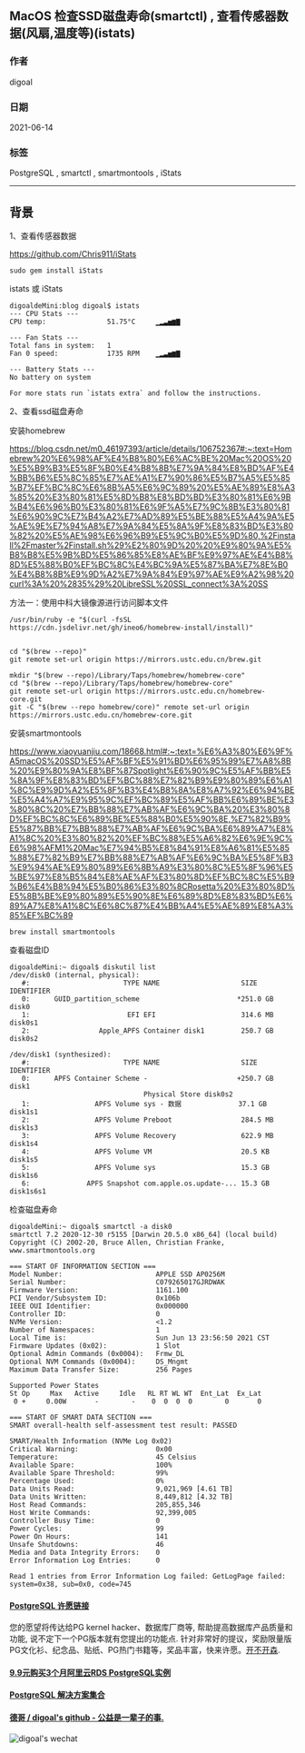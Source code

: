 ## MacOS 检查SSD磁盘寿命(smartctl) , 查看传感器数据(风扇,温度等)(istats)      
         
### 作者              
digoal              
              
### 日期              
2021-06-14              
              
### 标签              
PostgreSQL , smartctl , smartmontools , iStats   
              
----              
              
## 背景           
  
1、查看传感器数据  
  
https://github.com/Chris911/iStats  
  
```  
sudo gem install iStats  
```  
  
istats 或 iStats  
  
```  
digoaldeMini:blog digoal$ istats  
--- CPU Stats ---  
CPU temp:               51.75°C     ▁▂▃▅▆▇  
  
--- Fan Stats ---  
Total fans in system:   1             
Fan 0 speed:            1735 RPM    ▁▂▃▅▆▇  
  
--- Battery Stats ---  
No battery on system  
  
For more stats run `istats extra` and follow the instructions.  
```  
  
2、查看ssd磁盘寿命  
  
安装homebrew  
  
https://blog.csdn.net/m0_46197393/article/details/106752367#:~:text=Homebrew%20%E6%98%AF%E4%B8%80%E6%AC%BE%20Mac%20OS%20%E5%B9%B3%E5%8F%B0%E4%B8%8B%E7%9A%84%E8%BD%AF%E4%BB%B6%E5%8C%85%E7%AE%A1%E7%90%86%E5%B7%A5%E5%85%B7%EF%BC%8C%E6%8B%A5%E6%9C%89%20%E5%AE%89%E8%A3%85%20%E3%80%81%E5%8D%B8%E8%BD%BD%E3%80%81%E6%9B%B4%E6%96%B0%E3%80%81%E6%9F%A5%E7%9C%8B%E3%80%81%E6%90%9C%E7%B4%A2%E7%AD%89%E5%BE%88%E5%A4%9A%E5%AE%9E%E7%94%A8%E7%9A%84%E5%8A%9F%E8%83%BD%E3%80%82%20%E5%AE%98%E6%96%B9%E5%9C%B0%E5%9D%80,%2Finstall%2Fmaster%2Finstall.sh%29%E2%80%9D%20%20%E9%80%9A%E5%B8%B8%E5%9B%BD%E5%86%85%E8%AE%BF%E9%97%AE%E4%B8%8D%E5%88%B0%EF%BC%8C%E4%BC%9A%E5%87%BA%E7%8E%B0%E4%B8%8B%E9%9D%A2%E7%9A%84%E9%97%AE%E9%A2%98%20curl%3A%20%2835%29%20LibreSSL%20SSL_connect%3A%20SS  
  
方法一：使用中科大镜像源进行访问脚本文件  
  
```  
/usr/bin/ruby -e "$(curl -fsSL https://cdn.jsdelivr.net/gh/ineo6/homebrew-install/install)"  
  
  
cd "$(brew --repo)"  
git remote set-url origin https://mirrors.ustc.edu.cn/brew.git  
  
mkdir "$(brew --repo)/Library/Taps/homebrew/homebrew-core"  
cd "$(brew --repo)/Library/Taps/homebrew/homebrew-core"  
git remote set-url origin https://mirrors.ustc.edu.cn/homebrew-core.git  
git -C "$(brew --repo homebrew/core)" remote set-url origin https://mirrors.ustc.edu.cn/homebrew-core.git  
```  
  
  
安装smartmontools  
  
https://www.xiaoyuanjiu.com/18668.html#:~:text=%E6%A3%80%E6%9F%A5macOS%20SSD%E5%AF%BF%E5%91%BD%E6%95%99%E7%A8%8B%20%E9%80%9A%E8%BF%87Spotlight%E6%90%9C%E5%AF%BB%E5%8A%9F%E8%83%BD%EF%BC%88%E7%82%B9%E9%80%89%E6%A1%8C%E9%9D%A2%E5%8F%B3%E4%B8%8A%E8%A7%92%E6%94%BE%E5%A4%A7%E9%95%9C%EF%BC%89%E5%AF%BB%E6%89%BE%E3%80%8C%20%E7%BB%88%E7%AB%AF%E6%9C%BA%20%E3%80%8D%EF%BC%8C%E6%89%BE%E5%88%B0%E5%90%8E,%E7%82%B9%E5%87%BB%E7%BB%88%E7%AB%AF%E6%9C%BA%E6%89%A7%E8%A1%8C%20%E3%80%82%20%EF%BC%88%E5%A6%82%E6%9E%9C%E6%98%AFM1%20Mac%E7%94%B5%E8%84%91%E8%A6%81%E5%85%88%E7%82%B9%E7%BB%88%E7%AB%AF%E6%9C%BA%E5%8F%B3%E9%94%AE%E9%80%89%E6%8B%A9%E3%80%8C%E5%8F%96%E5%BE%97%E8%B5%84%E8%AE%AF%E3%80%8D%EF%BC%8C%E5%B9%B6%E4%B8%94%E5%B0%86%E3%80%8CRosetta%20%E3%80%8D%E5%8B%BE%E9%80%89%E5%90%8E%E6%89%8D%E8%83%BD%E6%89%A7%E8%A1%8C%E6%8C%87%E4%BB%A4%E5%AE%89%E8%A3%85%EF%BC%89  
  
```  
brew install smartmontools  
```  
  
  
查看磁盘ID  
  
```  
digoaldeMini:~ digoal$ diskutil list  
/dev/disk0 (internal, physical):  
   #:                       TYPE NAME                    SIZE       IDENTIFIER  
   0:      GUID_partition_scheme                        *251.0 GB   disk0  
   1:                        EFI ⁨EFI⁩                     314.6 MB   disk0s1  
   2:                 Apple_APFS ⁨Container disk1⁩         250.7 GB   disk0s2  
  
/dev/disk1 (synthesized):  
   #:                       TYPE NAME                    SIZE       IDENTIFIER  
   0:      APFS Container Scheme -                      +250.7 GB   disk1  
                                 Physical Store disk0s2  
   1:                APFS Volume ⁨sys - 数据⁩              37.1 GB    disk1s1  
   2:                APFS Volume ⁨Preboot⁩                 284.5 MB   disk1s3  
   3:                APFS Volume ⁨Recovery⁩                622.9 MB   disk1s4  
   4:                APFS Volume ⁨VM⁩                      20.5 KB    disk1s5  
   5:                APFS Volume ⁨sys⁩                     15.3 GB    disk1s6  
   6:              APFS Snapshot ⁨com.apple.os.update-...⁩ 15.3 GB    disk1s6s1  
```  
  
  
检查磁盘寿命  
  
```  
digoaldeMini:~ digoal$ smartctl -a disk0  
smartctl 7.2 2020-12-30 r5155 [Darwin 20.5.0 x86_64] (local build)  
Copyright (C) 2002-20, Bruce Allen, Christian Franke, www.smartmontools.org  
  
=== START OF INFORMATION SECTION ===  
Model Number:                       APPLE SSD AP0256M  
Serial Number:                      C079265017GJRDWAK  
Firmware Version:                   1161.100  
PCI Vendor/Subsystem ID:            0x106b  
IEEE OUI Identifier:                0x000000  
Controller ID:                      0  
NVMe Version:                       <1.2  
Number of Namespaces:               1  
Local Time is:                      Sun Jun 13 23:56:50 2021 CST  
Firmware Updates (0x02):            1 Slot  
Optional Admin Commands (0x0004):   Frmw_DL  
Optional NVM Commands (0x0004):     DS_Mngmt  
Maximum Data Transfer Size:         256 Pages  
  
Supported Power States  
St Op     Max   Active     Idle   RL RT WL WT  Ent_Lat  Ex_Lat  
 0 +     0.00W       -        -    0  0  0  0        0       0  
  
=== START OF SMART DATA SECTION ===  
SMART overall-health self-assessment test result: PASSED  
  
SMART/Health Information (NVMe Log 0x02)  
Critical Warning:                   0x00  
Temperature:                        45 Celsius  
Available Spare:                    100%  
Available Spare Threshold:          99%  
Percentage Used:                    0%  
Data Units Read:                    9,021,969 [4.61 TB]  
Data Units Written:                 8,449,812 [4.32 TB]  
Host Read Commands:                 205,855,346  
Host Write Commands:                92,399,005  
Controller Busy Time:               0  
Power Cycles:                       99  
Power On Hours:                     141  
Unsafe Shutdowns:                   46  
Media and Data Integrity Errors:    0  
Error Information Log Entries:      0  
  
Read 1 entries from Error Information Log failed: GetLogPage failed: system=0x38, sub=0x0, code=745  
```  
  
  
  
  
  
#### [PostgreSQL 许愿链接](https://github.com/digoal/blog/issues/76 "269ac3d1c492e938c0191101c7238216")
您的愿望将传达给PG kernel hacker、数据库厂商等, 帮助提高数据库产品质量和功能, 说不定下一个PG版本就有您提出的功能点. 针对非常好的提议，奖励限量版PG文化衫、纪念品、贴纸、PG热门书籍等，奖品丰富，快来许愿。[开不开森](https://github.com/digoal/blog/issues/76 "269ac3d1c492e938c0191101c7238216").  
  
  
#### [9.9元购买3个月阿里云RDS PostgreSQL实例](https://www.aliyun.com/database/postgresqlactivity "57258f76c37864c6e6d23383d05714ea")
  
  
#### [PostgreSQL 解决方案集合](https://yq.aliyun.com/topic/118 "40cff096e9ed7122c512b35d8561d9c8")
  
  
#### [德哥 / digoal's github - 公益是一辈子的事.](https://github.com/digoal/blog/blob/master/README.md "22709685feb7cab07d30f30387f0a9ae")
  
  
![digoal's wechat](../pic/digoal_weixin.jpg "f7ad92eeba24523fd47a6e1a0e691b59")
  
